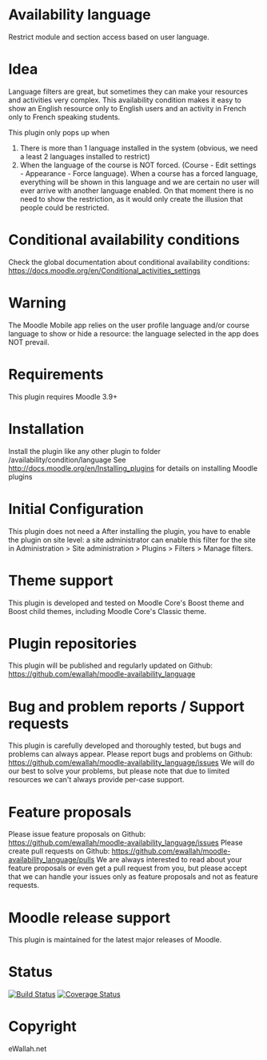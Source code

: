# Availability language
Restrict module and section access based on user language.

# Idea
Language filters are great, but sometimes they can make your resources and activities very complex. 
This availability condition makes it easy to show an English resource only to English users and an
activity in French only to French speaking students.

This plugin only pops up when
1. There is more than 1 language installed in the system (obvious, we need a least 2 languages installed
   to restrict)
2. When the language of the course is NOT forced. (Course - Edit settings - Appearance - Force language).
   When a course has a forced language, everything will be shown in this language and we are certain no
   user will ever arrive with another language enabled. On that moment there is no need to show the
   restriction, as it would only create the illusion that people could be restricted.

# Conditional availability conditions
Check the global documentation about conditional availability conditions:
   https://docs.moodle.org/en/Conditional_activities_settings

# Warning
The Moodle Mobile app relies on the user profile language and/or course language to show or
hide a resource: the language selected in the app does NOT prevail.

# Requirements
This plugin requires Moodle 3.9+

# Installation
Install the plugin like any other plugin to folder /availability/condition/language
See http://docs.moodle.org/en/Installing_plugins for details on installing Moodle plugins

# Initial Configuration
This plugin does not need a After installing the plugin, you have to enable the plugin on site level: a site administrator can enable this filter for the site in Administration > Site administration > Plugins > Filters > Manage filters.

# Theme support
This plugin is developed and tested on Moodle Core's Boost theme and Boost child themes, including Moodle Core's Classic theme.

# Plugin repositories
This plugin will be published and regularly updated on Github: https://github.com/ewallah/moodle-availability_language

# Bug and problem reports / Support requests
This plugin is carefully developed and thoroughly tested, but bugs and problems can always appear.
Please report bugs and problems on Github: https://github.com/ewallah/moodle-availability_language/issues
We will do our best to solve your problems, but please note that due to limited resources we can't always provide per-case support.

# Feature proposals
Please issue feature proposals on Github: https://github.com/ewallah/moodle-availability_language/issues
Please create pull requests on Github: https://github.com/ewallah/moodle-availability_language/pulls
We are always interested to read about your feature proposals or even get a pull request from you, but please accept that we can handle your issues only as feature proposals and not as feature requests.

# Moodle release support
This plugin is maintained for the latest major releases of Moodle.

# Status
[![Build Status](https://github.com/ewallah/moodle-availability_language/workflows/Tests/badge.svg)](https://github.com/ewallah/moodle-availability_language/actions)
[![Coverage Status](https://coveralls.io/repos/github/ewallah/moodle-availability_language/badge.svg?branch=main)](https://coveralls.io/github/ewallah/moodle-availability_language?branch=main)

# Copyright
eWallah.net
